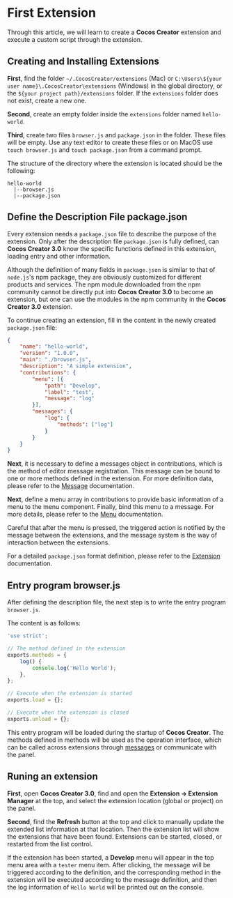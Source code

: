 # First Extension

Through this article, we will learn to create a **Cocos Creator** extension and execute a custom script through the extension.

## Creating and Installing Extensions

__First__, find the folder `~/.CocosCreator/extensions` (Mac) or `C:\Users\${your user name}\.CocosCreator\extensions` (Windows) in the global directory, or the `${your project path}/extensions` folder. If the `extensions` folder does not exist, create a new one.

__Second__, create an empty folder inside the `extensions` folder named `hello-world`.

__Third__, create two files `browser.js` and `package.json` in the folder. These files will be empty. Use any text editor to create these files or on MacOS use `touch browser.js` and `touch package.json` from a command prompt.

The structure of the directory where the extension is located should be the following:

```
hello-world
  |--browser.js
  |--package.json
```

## Define the Description File package.json

Every extension needs a `package.json` file to describe the purpose of the extension. Only after the description file `package.json` is fully defined, can **Cocos Creator 3.0** know the specific functions defined in this extension, loading entry and other information.

Although the definition of many fields in `package.json` is similar to that of `node.js`'s npm package, they are obviously customized for different products and services. The npm module downloaded from the npm community cannot be directly put into **Cocos Creator 3.0** to become an extension, but one can use the modules in the npm community in the **Cocos Creator 3.0** extension.

To continue creating an extension, fill in the content in the newly created `package.json` file:

```json
{
    "name": "hello-world",
    "version": "1.0.0",
    "main": "./browser.js",
    "description": "A simple extension",
    "contributions": {
        "menu": [{
            "path": "Develop",
            "label": "test",
            "message": "log"
        }],
        "messages": {
            "log": {
                "methods": ["log"]
            }
        }
    }
}
```

__Next__, it is necessary to define a messages object in contributions, which is the method of editor message registration. This message can be bound to one or more methods defined in the extension. For more definition data, please refer to the [Message](./contributions-messages.md) documentation.

__Next__, define a menu array in contributions to provide basic information of a menu to the menu component. Finally, bind this menu to a message. For more details, please refer to the [Menu](./contributions-menu.md) documentation.

Careful that after the menu is pressed, the triggered action is notified by the message between the extensions, and the message system is the way of interaction between the extensions.

For a detailed `package.json` format definition, please refer to the [Extension](./define.md) documentation.

## Entry program browser.js

After defining the description file, the next step is to write the entry program `browser.js`.

The content is as follows:

```javascript
'use strict';

// The method defined in the extension
exports.methods = {
    log() {
        console.log('Hello World');
    },
};

// Execute when the extension is started
exports.load = {};

// Execute when the extension is closed
exports.unload = {};
```

This entry program will be loaded during the startup of **Cocos Creator**. The methods defined in methods will be used as the operation interface, which can be called across extensions through [messages](./messages.md) or communicate with the panel.

## Runing an extension

__First__, open **Cocos Creator 3.0**, find and open the **Extension -> Extension Manager** at the top, and select the extension location (global or project) on the panel.

__Second__, find the **Refresh** button at the top and click to manually update the extended list information at that location. Then the extension list will show the extensions that have been found. Extensions can be started, closed, or restarted from the list control.

If the extension has been started, a **Develop** menu will appear in the top menu area with a `tester` menu item. After clicking, the message will be triggered according to the definition, and the corresponding method in the extension will be executed according to the message definition, and then the log information of `Hello World` will be printed out on the console.
